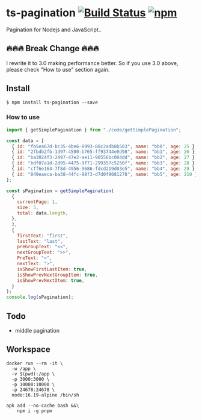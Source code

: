 # ts-pagination [![Build Status](https://img.shields.io/github/actions/workflow/status/bibbychung/ts-pagination/ci.yml?branch=master)](https://img.shields.io/github/actions/workflow/status/bibbychung/ts-pagination/ci.yml?branch=master) [![npm](https://img.shields.io/npm/v/ts-pagination.svg)](https://github.com/BibbyChung/ts-pagination)

Pagination for Nodejs and JavaScript..

## 🔥🔥🔥 Break Change 🔥🔥🔥

I rewrite it to 3.0 making performance better. So if you use 3.0 above, please check "How to use" section again.

## Install

```shell
$ npm install ts-pagination --save
```

### How to use

```js
import { getSimplePagination } from "./code/getSimplePagination";

const data = [
  { id: "fb5ea67d-bc35-4be6-8993-88c2adb8b503", name: "bb0", age: 25 },
  { id: "2fbdb2fb-1d97-4500-b765-ff93744e0d98", name: "bb1", age: 26 },
  { id: "ba3024f3-2497-47e2-ae11-90556bc084dd", name: "bb2", age: 27 },
  { id: "bdf07a1d-2d95-4475-9f71-299357c5250f", name: "bb3", age: 28 },
  { id: "cff6e164-7f8d-4956-9686-fdcd219d03e5", name: "bb4", age: 29 },
  { id: "849eaeca-ba38-44fc-98f3-d7d0f9081278", name: "bb5", age: 210 },
];

const sPagination = getSimplePagination(
  {
    currentPage: 1,
    size: 5,
    total: data.length,
  },
  3,
  {
    firstText: "first",
    lastText: "last",
    preGroupText: "<<",
    nextGroupText: ">>",
    PreText: "<",
    nextText: ">",
    isShowFirstLastItem: true,
    isShowPrevNextGroupItem: true,
    isShowPrevNextItem: true,
  }
);
console.log(sPagination);
```

## Todo

- middle pagination

## Workspace

```
docker run --rm -it \
  -w /app \
  -v $(pwd):/app \
  -p 3000:3000 \
  -p 10000:10000 \
  -p 24678:24678 \
  node:16.19-alpine /bin/sh

apk add --no-cache bash &&\
	npm i -g pnpm
```
